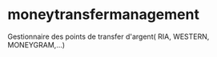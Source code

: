 # moneytransfermanagement
Gestionnaire des points de transfer d'argent( RIA, WESTERN, MONEYGRAM,...)
